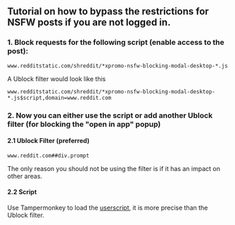 ## Tutorial on how to bypass the restrictions for NSFW posts if you are not logged in.

### 1. Block requests for the following script (enable access to the post):
```
www.redditstatic.com/shreddit/*xpromo-nsfw-blocking-modal-desktop-*.js
```
A Ublock filter would look like this
```
www.redditstatic.com/shreddit/*xpromo-nsfw-blocking-modal-desktop-*.js$script,domain=www.reddit.com
```
### 2. Now you can either use the script or add another Ublock filter (for blocking the "open in app" popup)
#### 2.1 Ublock Filter (preferred)
```
www.reddit.com##div.prompt
```
The only reason you should not be using the filter is if it has an impact on other areas.
#### 2.2 Script
Use Tampermonkey to load the [userscript](https://github.com/bababoi-2/Reddit-Age-Bypass/blob/main/reddit_age_bypass_userscript.js), it is more precise than the Ublock filter.
